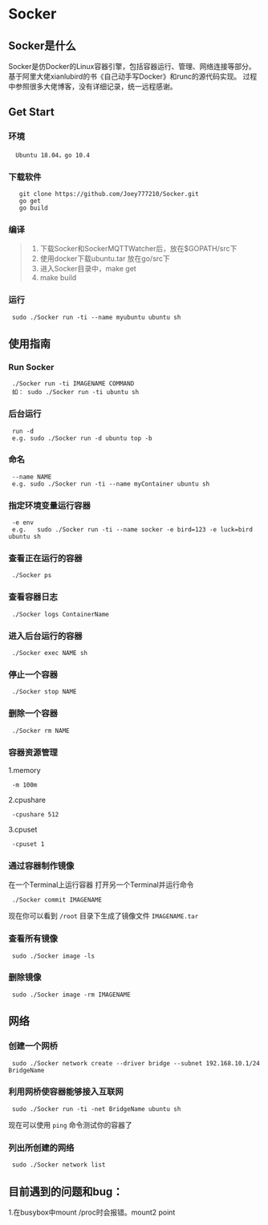 # Socker  
## Socker是什么
  Socker是仿Docker的Linux容器引擎，包括容器运行、管理、网络连接等部分。基于阿里大佬xianlubird的书《自己动手写Docker》和runc的源代码实现。
  过程中参照很多大佬博客，没有详细记录，统一远程感谢。
## Get Start
### 环境  
 ```
   Ubuntu 18.04，go 10.4   
```
### 下载软件  
 ```
	git clone https://github.com/Joey777210/Socker.git
	go get
	go build
```
### 编译
> 1. 下载Socker和SockerMQTTWatcher后，放在$GOPATH/src下   
> 2. 使用docker下载ubuntu.tar 放在go/src下  
> 3. 进入Socker目录中，make get  
> 4. make build  

### 运行  

```
 sudo ./Socker run -ti --name myubuntu ubuntu sh
```

## 使用指南  
### Run Socker    
```
 ./Socker run -ti IMAGENAME COMMAND  
 如： sudo ./Socker run -ti ubuntu sh
```
### 后台运行  
```
 run -d
 e.g. sudo ./Socker run -d ubuntu top -b  
```
### 命名  
```
 --name NAME
 e.g. sudo ./Socker run -ti --name myContainer ubuntu sh    
```
### 指定环境变量运行容器  
```
 -e env  
 e.g.   sudo ./Socker run -ti --name socker -e bird=123 -e luck=bird ubuntu sh  
```

### 查看正在运行的容器    
```
 ./Socker ps
``` 
### 查看容器日志  
```
 ./Socker logs ContainerName   
```
### 进入后台运行的容器  
```
 ./Socker exec NAME sh    
```
### 停止一个容器  
```
 ./Socker stop NAME
```
### 删除一个容器  
``` 
 ./Socker rm NAME   
```
### 容器资源管理  
1.memory  
```
 -m 100m   
```
2.cpushare
``` 
 -cpushare 512
```
3.cpuset  
``` 
 -cpuset 1   
```
### 通过容器制作镜像  
在一个Terminal上运行容器
打开另一个Terminal并运行命令
``` 
 ./Socker commit IMAGENAME  
```
现在你可以看到 `/root` 目录下生成了镜像文件 `IMAGENAME.tar`  

### 查看所有镜像   
``` 
 sudo ./Socker image -ls  
```
### 删除镜像  
```
 sudo ./Socker image -rm IMAGENAME  
```
## 网络
### 创建一个网桥
```
 sudo ./Socker network create --driver bridge --subnet 192.168.10.1/24 BridgeName  
```
### 利用网桥使容器能够接入互联网
``` 
 sudo ./Socker run -ti -net BridgeName ubuntu sh  
```
现在可以使用 `ping` 命令测试你的容器了  
### 列出所创建的网络
``` 
 sudo ./Socker network list
```


## 目前遇到的问题和bug：  
  1.在busybox中mount /proc时会报错。mount2 point  
